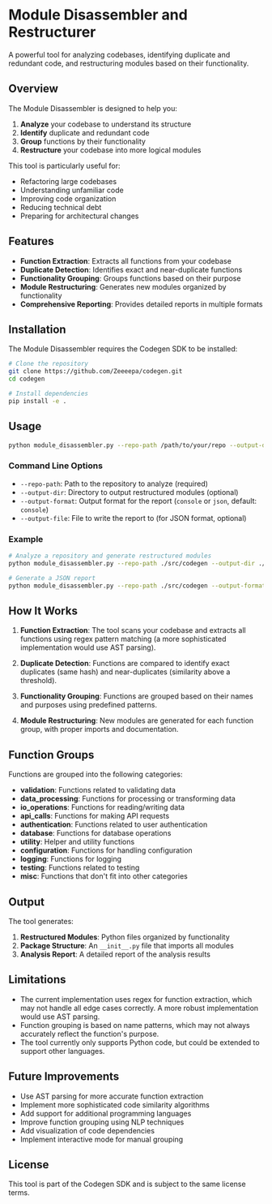 # Module Disassembler and Restructurer

A powerful tool for analyzing codebases, identifying duplicate and redundant code, and restructuring modules based on their functionality.

## Overview

The Module Disassembler is designed to help you:

1. **Analyze** your codebase to understand its structure
2. **Identify** duplicate and redundant code
3. **Group** functions by their functionality
4. **Restructure** your codebase into more logical modules

This tool is particularly useful for:
- Refactoring large codebases
- Understanding unfamiliar code
- Improving code organization
- Reducing technical debt
- Preparing for architectural changes

## Features

- **Function Extraction**: Extracts all functions from your codebase
- **Duplicate Detection**: Identifies exact and near-duplicate functions
- **Functionality Grouping**: Groups functions based on their purpose
- **Module Restructuring**: Generates new modules organized by functionality
- **Comprehensive Reporting**: Provides detailed reports in multiple formats

## Installation

The Module Disassembler requires the Codegen SDK to be installed:

```bash
# Clone the repository
git clone https://github.com/Zeeeepa/codegen.git
cd codegen

# Install dependencies
pip install -e .
```

## Usage

```bash
python module_disassembler.py --repo-path /path/to/your/repo --output-dir /path/to/output
```

### Command Line Options

- `--repo-path`: Path to the repository to analyze (required)
- `--output-dir`: Directory to output restructured modules (optional)
- `--output-format`: Output format for the report (`console` or `json`, default: `console`)
- `--output-file`: File to write the report to (for JSON format, optional)

### Example

```bash
# Analyze a repository and generate restructured modules
python module_disassembler.py --repo-path ./src/codegen --output-dir ./restructured

# Generate a JSON report
python module_disassembler.py --repo-path ./src/codegen --output-format json --output-file report.json
```

## How It Works

1. **Function Extraction**: The tool scans your codebase and extracts all functions using regex pattern matching (a more sophisticated implementation would use AST parsing).

2. **Duplicate Detection**: Functions are compared to identify exact duplicates (same hash) and near-duplicates (similarity above a threshold).

3. **Functionality Grouping**: Functions are grouped based on their names and purposes using predefined patterns.

4. **Module Restructuring**: New modules are generated for each function group, with proper imports and documentation.

## Function Groups

Functions are grouped into the following categories:

- **validation**: Functions related to validating data
- **data_processing**: Functions for processing or transforming data
- **io_operations**: Functions for reading/writing data
- **api_calls**: Functions for making API requests
- **authentication**: Functions related to user authentication
- **database**: Functions for database operations
- **utility**: Helper and utility functions
- **configuration**: Functions for handling configuration
- **logging**: Functions for logging
- **testing**: Functions related to testing
- **misc**: Functions that don't fit into other categories

## Output

The tool generates:

1. **Restructured Modules**: Python files organized by functionality
2. **Package Structure**: An `__init__.py` file that imports all modules
3. **Analysis Report**: A detailed report of the analysis results

## Limitations

- The current implementation uses regex for function extraction, which may not handle all edge cases correctly. A more robust implementation would use AST parsing.
- Function grouping is based on name patterns, which may not always accurately reflect the function's purpose.
- The tool currently only supports Python code, but could be extended to support other languages.

## Future Improvements

- Use AST parsing for more accurate function extraction
- Implement more sophisticated code similarity algorithms
- Add support for additional programming languages
- Improve function grouping using NLP techniques
- Add visualization of code dependencies
- Implement interactive mode for manual grouping

## License

This tool is part of the Codegen SDK and is subject to the same license terms.

